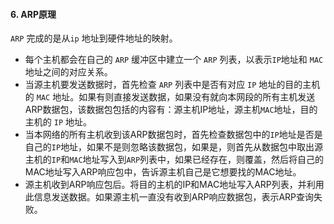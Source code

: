 #### 6. ARP原理

`ARP` 完成的是从`ip` 地址到硬件地址的映射。

- 每个主机都会在自己的 `ARP` 缓冲区中建立一个 `ARP` 列表，以表示`IP`地址和 `MAC`地址之间的对应关系。
- 当源主机要发送数据时，首先检查 `ARP` 列表中是否有对应 `IP` 地址的目的主机的 `MAC` 地址。如果有则直接发送数据，如果没有就向本网段的所有主机发送ARP数据包，该数据包包括的内容有：源主机IP地址，源主机`MAC`地址，目的主机的 `IP` 地址。
- 当本网络的所有主机收到该ARP数据包时，首先检查数据包中的`IP`地址是否是自己的`IP`地址，如果不是则忽略该数据包，如果是，则首先从数据包中取出源主机的`IP`和`MAC`地址写入到`ARP`列表中，如果已经存在，则覆盖，然后将自己的MAC地址写入ARP响应包中，告诉源主机自己是它想要找的MAC地址。
- 源主机收到ARP响应包后。将目的主机的IP和MAC地址写入ARP列表，并利用此信息发送数据。如果源主机一直没有收到ARP响应数据包，表示ARP查询失败。